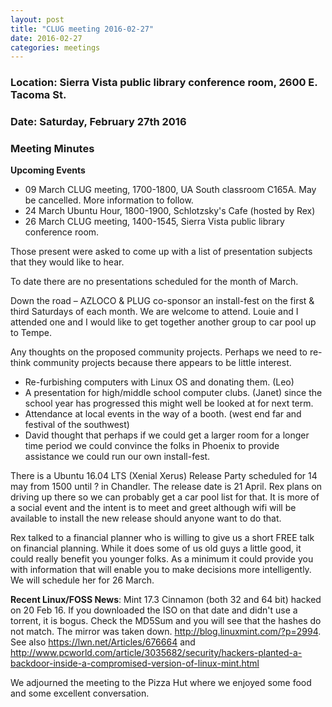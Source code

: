 ```yaml
---
layout: post
title: "CLUG meeting 2016-02-27"
date: 2016-02-27
categories: meetings
---
```

### Location: Sierra Vista public library conference room, 2600 E. Tacoma St.

### Date: Saturday, February 27th 2016

### Meeting Minutes

**Upcoming Events**

 * 09 March CLUG meeting, 1700-1800, UA South classroom C165A.  May be cancelled.  More information to follow.
 * 24 March Ubuntu Hour, 1800-1900, Schlotzsky's Cafe (hosted by Rex)
 * 26 March CLUG meeting, 1400-1545, Sierra Vista public library conference room.

Those present were asked to come up with a list of presentation subjects that they would like to hear.

To date there are no presentations scheduled for the month of March.

Down the road – AZLOCO & PLUG co-sponsor an install-fest on the first & third Saturdays of each month. We are welcome to attend. Louie and I attended one and I would like to get together another group to car pool up to Tempe.

Any thoughts on the proposed community projects. Perhaps we need to re-think community projects because there appears to be little interest.

 * Re-furbishing computers with Linux OS and donating them. (Leo)
 * A presentation for high/middle school computer clubs. (Janet) since the school year has progressed this might well be looked at for next term.
 * Attendance at local events in the way of a booth. (west end far and festival of the southwest)
 * David thought that perhaps if we could get a larger room for a longer time period we could convince the folks in Phoenix to provide assistance we could run our own install-fest.

There is a Ubuntu 16.04 LTS (Xenial Xerus) Release Party scheduled for 14 may from 1500 until ? in Chandler. The release date is 21 April. Rex plans on driving up there so we can probably get a car pool list for that. It is more of a social event and the intent is to meet and greet although wifi will be available to install the new release should anyone want to do that.

Rex talked to a financial planner who is willing to give us a short FREE talk on financial planning. While it does some of us old guys a little good, it could really benefit you younger folks. As a minimum it could provide you with information that will enable you to make decisions more intelligently. We will schedule her for 26 March.

**Recent Linux/FOSS News**:
Mint 17.3 Cinnamon (both 32 and 64 bit) hacked on 20 Feb 16. If you downloaded the ISO on that date and didn't use a torrent, it is bogus. Check the MD5Sum and you will see that the hashes do not match. The mirror was taken down. <http://blog.linuxmint.com/?p=2994>. See also <https://lwn.net/Articles/676664> and <http://www.pcworld.com/article/3035682/security/hackers-planted-a-backdoor-inside-a-compromised-version-of-linux-mint.html>

We adjourned the meeting to the Pizza Hut where we enjoyed some food and some excellent conversation.

 



